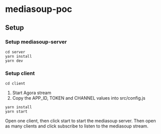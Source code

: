 # mediasoup-poc

## Setup

### Setup mediasoup-server

```
cd server
yarn install
yarn dev
```

### Setup client

```
cd client
```

1. Start Agora stream
2. Copy the APP_ID, TOKEN and CHANNEL values into src/config.js

```
yarn install
yarn start
```

Open one client, then click start to start the mediasoup server. Then open as many clients and click subscribe to listen to the mediasoup stream.

